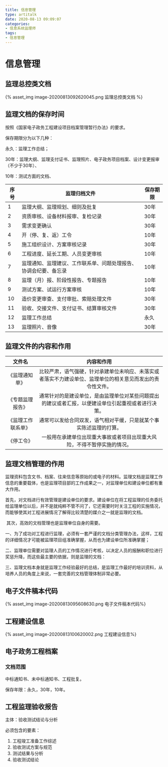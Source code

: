 ```yaml
---
title: 信息管理
type: artitalk
date: 2020-08-13 09:09:07
categories: 
- 信息系统监理师
tags:
- 信息管理
---
```


# 信息管理

## 监理总控类文档

{% asset_img image-20200813092620045.png 监理总控类文档 %}     

## 监理文档的保存时间

按照《国家电子政务工程建设项目档案管理暂行办法》的要求。

保存期限分为以下几种：

永久：监理工作总结；

30年：监理大纲、监理支付证书、监理照片、电子政务项目档案、设计变更报审（不少于30年）、

10年：测试方面的文档、

| 序号 | 监理归档文件                                                 | 保存期限 |
| ---- | ------------------------------------------------------------ | -------- |
| 1    | 监理大纲、监理规划、细则及批复                               | 30年     |
| 2    | 资质审核、设备材料报审、复检记录                             | 30年     |
| 3    | 需求变更确认                                                 | 30年     |
| 4    | 开（停、复、返）工令                                         | 10年     |
| 5    | 施工组织设计、方案审核记录                                   | 30年     |
| 6    | 工程进度、延长工期、人员变更审核                             | 10年     |
| 7    | 监理通知、监理建议、工作联系单、问题处理报告、协调会纪要、备忘录 | 10年     |
| 8    | 监理（月）报、阶段性报告、专题报告                           | 10年     |
| 9    | 测试方案、试运行方案审核                                     | 10年     |
| 10   | 造价变更审查、支付审批、索赔处理文件                         | 30年     |
| 11   | 验收、交接文件、支付证书、结算审核文件                       | 30年     |
| 12   | 监理工作总结                                                 | 永久     |
| 13   | 监理照片、音像                                               | 30年     |



## 监理文件的内容和作用

|       文件名       |                          内容和作用                          |
| :----------------: | :----------------------------------------------------------: |
|   《监理通知单》   | 比较严肃，语气强硬，针对承建单位未响应、未落实或者落实不力建设单位、监理单位的相关意见而发出的责令性文件。 |
|  《专题监理报告》  | 通常针对的是建设单位，是由监理单位对某些问题提出的建议或者汇报，以便建设单位引起重视或者进行决策。 |
| 《监理工作联系单》 | 通常可以发给合同双发，语气相对平缓，只是就某个事实陈述监理的打算。 |
|     《停工令》     | 一般用在承建单位出现重大事故或者项目出现重大风险，不得不暂停实施的情况。 |

## 监理文档管理的作用

​		监理资料包含文书、档案、往来信息等原始的或电子的材料。监理文档是监理工作信息的重要载体，也是监理项目部的工作成果之一，对监理单位和建设单位都有重大作用。

​		首先，对文档进行有效管理是建设单位的要求。建设单位在将工程监理的任务委托给监理单位以后，并不是就纯粹不管不问了，它还需要时时关注工程的实施情况，而能够使其对工程进展情况了解得比较清楚的媒介之一就是监理的文档。

​		其次，高效的文档管理也是监理单位自身的需要。

​		一、为了成功对工程进行监理，必须有一套严谨的文档分类管理办法，这样，工程的详细情况才可能被监理项目组准确掌握，从而也为建设单位所准确掌握；

​		二、监理单位需要对监理人员的工作情况进行考核，以决定人员的报酬和职位进行奖惩升降，而这些最主要的依据，则是监理的文档：

​		三、监理文档本身就是监理工作经验最好的总结，是监理工作最好的培训资料，从培养人员的角度上来说，一套完善的文档管理体制非常必要。

## 电子文件稿本代码

{% asset_img image-20200813095608630.png 电子文件稿本代码%}

## 工程建设信息

{% asset_img image-20200813100620002.png 工程建设信息%}

## 电子政务工程档案

### 文档范围

中标通知书、未中标通知书、工程批复。

保存年限：永久，30年，10年。

## 工程监理验收报告

主体：验收测试结论与分析

必须包含的要素：

1. 工程竣工准备工作综述
2. 验收测试方案与规范
3. 测试结果与分析
4. 验收测试结论

